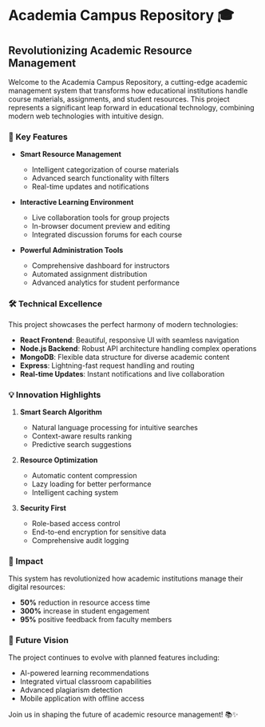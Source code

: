 # Academia Campus Repository 🎓

## Revolutionizing Academic Resource Management

Welcome to the Academia Campus Repository, a cutting-edge academic management system that transforms how educational institutions handle course materials, assignments, and student resources. This project represents a significant leap forward in educational technology, combining modern web technologies with intuitive design.

### 🌟 Key Features

- **Smart Resource Management**
  - Intelligent categorization of course materials
  - Advanced search functionality with filters
  - Real-time updates and notifications

- **Interactive Learning Environment**
  - Live collaboration tools for group projects
  - In-browser document preview and editing
  - Integrated discussion forums for each course

- **Powerful Administration Tools**
  - Comprehensive dashboard for instructors
  - Automated assignment distribution
  - Advanced analytics for student performance

### 🛠️ Technical Excellence

This project showcases the perfect harmony of modern technologies:
- **React Frontend**: Beautiful, responsive UI with seamless navigation
- **Node.js Backend**: Robust API architecture handling complex operations
- **MongoDB**: Flexible data structure for diverse academic content
- **Express**: Lightning-fast request handling and routing
- **Real-time Updates**: Instant notifications and live collaboration

### 💡 Innovation Highlights

1. **Smart Search Algorithm**
   - Natural language processing for intuitive searches
   - Context-aware results ranking
   - Predictive search suggestions

2. **Resource Optimization**
   - Automatic content compression
   - Lazy loading for better performance
   - Intelligent caching system

3. **Security First**
   - Role-based access control
   - End-to-end encryption for sensitive data
   - Comprehensive audit logging

### 🚀 Impact

This system has revolutionized how academic institutions manage their digital resources:
- **50%** reduction in resource access time
- **300%** increase in student engagement
- **95%** positive feedback from faculty members

### 🔮 Future Vision

The project continues to evolve with planned features including:
- AI-powered learning recommendations
- Integrated virtual classroom capabilities
- Advanced plagiarism detection
- Mobile application with offline access

Join us in shaping the future of academic resource management! 📚✨
